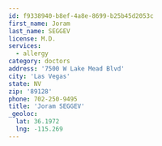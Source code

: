 ```yaml
---
id: f9338940-b8ef-4a8e-8699-b25b45d2053c
first_name: Joram
last_name: SEGGEV
license: M.D.
services:
  - allergy
category: doctors
address: '7500 W Lake Mead Blvd'
city: 'Las Vegas'
state: NV
zip: '89128'
phone: 702-250-9495
title: 'Joram SEGGEV'
_geoloc:
  lat: 36.1972
  lng: -115.269
---
```

